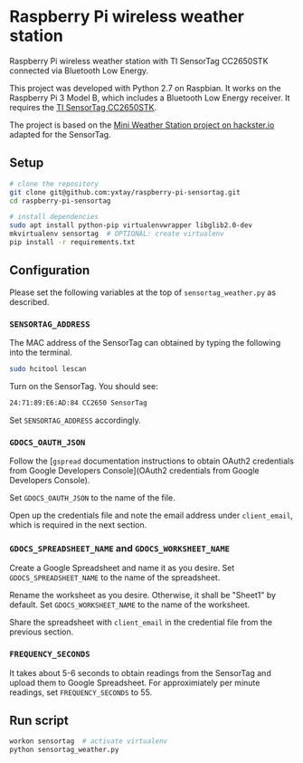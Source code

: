 # Raspberry Pi wireless weather station
Raspberry Pi wireless weather station with TI SensorTag CC2650STK connected via Bluetooth Low Energy.

This project was developed with Python 2.7 on Raspbian. 
It works on the Raspberry Pi 3 Model B, which includes a Bluetooth Low Energy receiver.
It requires the [TI SensorTag CC2650STK](http://www.ti.com/tool/CC2650STK).

The project is based on the 
[Mini Weather Station project on hackster.io](https://www.hackster.io/idreams/make-a-mini-weather-station-with-a-raspberry-pi-2-and-sense-447866)
adapted for the SensorTag.

## Setup

```bash
# clone the repository
git clone git@github.com:yxtay/raspberry-pi-sensortag.git
cd raspberry-pi-sensortag

# install dependencies
sudo apt install python-pip virtualenvwrapper libglib2.0-dev
mkvirtualenv sensortag  # OPTIONAL: create virtualenv
pip install -r requirements.txt
```

## Configuration

Please set the following variables at the top of `sensortag_weather.py` as described.

### `SENSORTAG_ADDRESS`

The MAC address of the SensorTag can obtained by typing the following into the terminal.

```bash
sudo hcitool lescan
```

Turn on the SensorTag. You should see:

```bash
24:71:89:E6:AD:84 CC2650 SensorTag
```

Set `SENSORTAG_ADDRESS` accordingly.

### `GDOCS_OAUTH_JSON`

Follow the [`gspread` documentation instructions to obtain OAuth2 credentials from Google Developers Console](OAuth2 credentials from Google Developers Console).

Set `GDOCS_OAUTH_JSON` to the name of the file.

Open up the credentials file and note the email address under `client_email`, which is required in the next section.

### `GDOCS_SPREADSHEET_NAME` and `GDOCS_WORKSHEET_NAME`

Create a Google Spreadsheet and name it as you desire. Set `GDOCS_SPREADSHEET_NAME` to the name of the spreadsheet.

Rename the worksheet as you desire. Otherwise, it shall be "Sheet1" by default. Set `GDOCS_WORKSHEET_NAME` to the name of the worksheet.

Share the spreadsheet with `client_email` in the credential file from the previous section.

### `FREQUENCY_SECONDS`

It takes about 5-6 seconds to obtain readings from the SensorTag and upload them to Google Spreadsheet.
For approximiately per minute readings, set `FREQUENCY_SECONDS` to 55.

## Run script

```bash
workon sensortag  # activate virtualenv
python sensortag_weather.py
```
